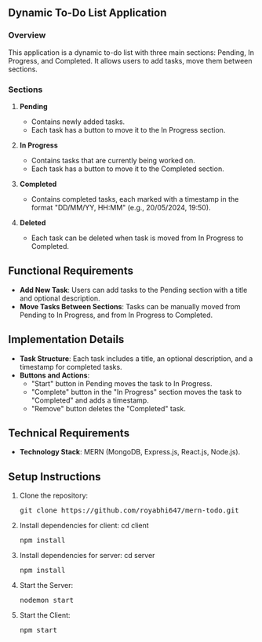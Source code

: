 ## Dynamic To-Do List Application

### Overview
This application is a dynamic to-do list with three main sections: Pending, In Progress, and Completed. It allows users to add tasks, move them between sections.

### Sections

1. **Pending**
   - Contains newly added tasks.
   - Each task has a button to move it to the In Progress section.

2. **In Progress**
   - Contains tasks that are currently being worked on.
   - Each task has a button to move it to the Completed section.

3. **Completed**
   - Contains completed tasks, each marked with a timestamp in the format "DD/MM/YY, HH:MM" (e.g., 20/05/2024, 19:50).

4. **Deleted**
   - Each task can be deleted when task is moved from In Progress to Completed.

## Functional Requirements

- **Add New Task**: Users can add tasks to the Pending section with a title and optional description.
- **Move Tasks Between Sections**: Tasks can be manually moved from Pending to In Progress, and from In Progress to Completed.

## Implementation Details

- **Task Structure**: Each task includes a title, an optional description, and a timestamp for completed tasks.
- **Buttons and Actions**:
  - "Start" button in Pending moves the task to In Progress.
  - "Complete" button in the "In Progress" section moves the task to "Completed" and adds a timestamp.
  - "Remove" button deletes the "Completed" task. 

## Technical Requirements

- **Technology Stack**: MERN (MongoDB, Express.js, React.js, Node.js).

## Setup Instructions

1. Clone the repository:
   <pre>git clone https://github.com/royabhi647/mern-todo.git</pre>

2. Install dependencies for client:
   cd client
   <pre>npm install</pre>

3. Install dependencies for server:
   cd server
   <pre>npm install</pre>

4. Start the Server:
   <pre>nodemon start</pre>

5. Start the Client:
   <pre>npm start</pre>